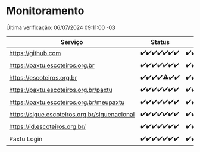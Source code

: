 # Monitoramento

Última verificação: 06/07/2024 09:11:00 -03

|Serviço|Status|Últimas 24h|
|---|---|---|
|https://github.com|<span title="2024-06-29: OK=24">✔️</span><span title="2024-06-30: OK=24">✔️</span><span title="2024-07-01: OK=23">✔️</span><span title="2024-07-02: OK=24">✔️</span><span title="2024-07-03: OK=24">✔️</span><span title="2024-07-04: OK=24">✔️</span><span title="2024-07-05: OK=12">✔️</span>|<span title="05/07/2024 09:12:00 -03 : 200">✔️</span><span title="05/07/2024 10:09:00 -03 : 200">✔️</span><span title="05/07/2024 11:07:00 -03 : 200">✔️</span><span title="05/07/2024 12:06:00 -03 : 200">✔️</span><span title="05/07/2024 13:08:00 -03 : 200">✔️</span><span title="05/07/2024 14:06:00 -03 : 200">✔️</span><span title="05/07/2024 15:09:00 -03 : 200">✔️</span><span title="05/07/2024 16:03:00 -03 : 200">✔️</span><span title="05/07/2024 17:07:00 -03 : 200">✔️</span><span title="05/07/2024 18:07:00 -03 : 200">✔️</span><span title="05/07/2024 19:07:00 -03 : 200">✔️</span><span title="05/07/2024 20:07:00 -03 : 200">✔️</span><span title="05/07/2024 21:32:00 -03 : 200">✔️</span><span title="05/07/2024 22:51:00 -03 : 200">✔️</span><span title="05/07/2024 23:23:00 -03 : 200">✔️</span><span title="06/07/2024 00:08:00 -03 : 200">✔️</span><span title="06/07/2024 01:08:00 -03 : 200">✔️</span><span title="06/07/2024 02:07:00 -03 : 200">✔️</span><span title="06/07/2024 03:09:00 -03 : 200">✔️</span><span title="06/07/2024 04:06:00 -03 : 200">✔️</span><span title="06/07/2024 05:10:00 -03 : 200">✔️</span><span title="06/07/2024 06:08:00 -03 : 200">✔️</span><span title="06/07/2024 07:06:00 -03 : 200">✔️</span><span title="06/07/2024 08:06:00 -03 : 200">✔️</span><span title="06/07/2024 09:11:00 -03 : 200">✔️</span>|
|https://paxtu.escoteiros.org.br|<span title="2024-06-29: OK=24">✔️</span><span title="2024-06-30: OK=24">✔️</span><span title="2024-07-01: OK=23">✔️</span><span title="2024-07-02: OK=24">✔️</span><span title="2024-07-03: OK=24">✔️</span><span title="2024-07-04: OK=24">✔️</span><span title="2024-07-05: OK=12">✔️</span>|<span title="05/07/2024 09:12:00 -03 : 200">✔️</span><span title="05/07/2024 10:09:00 -03 : 200">✔️</span><span title="05/07/2024 11:07:00 -03 : 200">✔️</span><span title="05/07/2024 12:06:00 -03 : 200">✔️</span><span title="05/07/2024 13:08:00 -03 : 200">✔️</span><span title="05/07/2024 14:06:00 -03 : 200">✔️</span><span title="05/07/2024 15:09:00 -03 : 200">✔️</span><span title="05/07/2024 16:03:00 -03 : 200">✔️</span><span title="05/07/2024 17:07:00 -03 : 200">✔️</span><span title="05/07/2024 18:07:00 -03 : 200">✔️</span><span title="05/07/2024 19:07:00 -03 : 200">✔️</span><span title="05/07/2024 20:07:00 -03 : 200">✔️</span><span title="05/07/2024 21:32:00 -03 : 200">✔️</span><span title="05/07/2024 22:51:00 -03 : 200">✔️</span><span title="05/07/2024 23:23:00 -03 : 200">✔️</span><span title="06/07/2024 00:08:00 -03 : 200">✔️</span><span title="06/07/2024 01:08:00 -03 : 200">✔️</span><span title="06/07/2024 02:07:00 -03 : 200">✔️</span><span title="06/07/2024 03:09:00 -03 : 200">✔️</span><span title="06/07/2024 04:06:00 -03 : 200">✔️</span><span title="06/07/2024 05:10:00 -03 : 200">✔️</span><span title="06/07/2024 06:08:00 -03 : 200">✔️</span><span title="06/07/2024 07:06:00 -03 : 200">✔️</span><span title="06/07/2024 08:06:00 -03 : 200">✔️</span><span title="06/07/2024 09:11:00 -03 : 200">✔️</span>|
|https://escoteiros.org.br|<span title="2024-06-29: OK=24">✔️</span><span title="2024-06-30: OK=24">✔️</span><span title="2024-07-01: OK=23">✔️</span><span title="2024-07-02: OK=24">✔️</span><span title="2024-07-03: OK=23, Falhas=1">⚠️</span><span title="2024-07-04: OK=24">✔️</span><span title="2024-07-05: OK=12">✔️</span>|<span title="05/07/2024 09:12:00 -03 : 200">✔️</span><span title="05/07/2024 10:09:00 -03 : 200">✔️</span><span title="05/07/2024 11:07:00 -03 : 200">✔️</span><span title="05/07/2024 12:06:00 -03 : 200">✔️</span><span title="05/07/2024 13:08:00 -03 : 200">✔️</span><span title="05/07/2024 14:06:00 -03 : 200">✔️</span><span title="05/07/2024 15:09:00 -03 : 200">✔️</span><span title="05/07/2024 16:03:00 -03 : 200">✔️</span><span title="05/07/2024 17:07:00 -03 : 200">✔️</span><span title="05/07/2024 18:07:00 -03 : 200">✔️</span><span title="05/07/2024 19:07:00 -03 : 200">✔️</span><span title="05/07/2024 20:07:00 -03 : 200">✔️</span><span title="05/07/2024 21:32:00 -03 : 200">✔️</span><span title="05/07/2024 22:51:00 -03 : 200">✔️</span><span title="05/07/2024 23:23:00 -03 : 200">✔️</span><span title="06/07/2024 00:08:00 -03 : 200">✔️</span><span title="06/07/2024 01:08:00 -03 : 200">✔️</span><span title="06/07/2024 02:07:00 -03 : 200">✔️</span><span title="06/07/2024 03:09:00 -03 : 200">✔️</span><span title="06/07/2024 04:06:00 -03 : 200">✔️</span><span title="06/07/2024 05:10:00 -03 : 200">✔️</span><span title="06/07/2024 06:08:00 -03 : 200">✔️</span><span title="06/07/2024 07:06:00 -03 : 200">✔️</span><span title="06/07/2024 08:06:00 -03 : 200">✔️</span><span title="06/07/2024 09:11:00 -03 : 200">✔️</span>|
|https://paxtu.escoteiros.org.br/paxtu|<span title="2024-06-29: OK=24">✔️</span><span title="2024-06-30: OK=24">✔️</span><span title="2024-07-01: OK=23">✔️</span><span title="2024-07-02: OK=24">✔️</span><span title="2024-07-03: OK=24">✔️</span><span title="2024-07-04: OK=24">✔️</span><span title="2024-07-05: OK=12">✔️</span>|<span title="05/07/2024 09:12:00 -03 : 200">✔️</span><span title="05/07/2024 10:09:00 -03 : 200">✔️</span><span title="05/07/2024 11:07:00 -03 : 200">✔️</span><span title="05/07/2024 12:06:00 -03 : 200">✔️</span><span title="05/07/2024 13:08:00 -03 : 200">✔️</span><span title="05/07/2024 14:06:00 -03 : 200">✔️</span><span title="05/07/2024 15:09:00 -03 : 200">✔️</span><span title="05/07/2024 16:03:00 -03 : 200">✔️</span><span title="05/07/2024 17:07:00 -03 : 200">✔️</span><span title="05/07/2024 18:07:00 -03 : 200">✔️</span><span title="05/07/2024 19:07:00 -03 : 200">✔️</span><span title="05/07/2024 20:07:00 -03 : 200">✔️</span><span title="05/07/2024 21:32:00 -03 : 200">✔️</span><span title="05/07/2024 22:51:00 -03 : 200">✔️</span><span title="05/07/2024 23:23:00 -03 : 200">✔️</span><span title="06/07/2024 00:08:00 -03 : 200">✔️</span><span title="06/07/2024 01:08:00 -03 : 200">✔️</span><span title="06/07/2024 02:07:00 -03 : 200">✔️</span><span title="06/07/2024 03:09:00 -03 : 200">✔️</span><span title="06/07/2024 04:06:00 -03 : 200">✔️</span><span title="06/07/2024 05:10:00 -03 : 200">✔️</span><span title="06/07/2024 06:08:00 -03 : 200">✔️</span><span title="06/07/2024 07:07:00 -03 : 200">✔️</span><span title="06/07/2024 08:06:00 -03 : 200">✔️</span><span title="06/07/2024 09:11:00 -03 : 200">✔️</span>|
|https://paxtu.escoteiros.org.br/meupaxtu|<span title="2024-06-29: OK=24">✔️</span><span title="2024-06-30: OK=24">✔️</span><span title="2024-07-01: OK=23">✔️</span><span title="2024-07-02: OK=24">✔️</span><span title="2024-07-03: OK=24">✔️</span><span title="2024-07-04: OK=24">✔️</span><span title="2024-07-05: OK=12">✔️</span>|<span title="05/07/2024 09:12:00 -03 : 200">✔️</span><span title="05/07/2024 10:09:00 -03 : 200">✔️</span><span title="05/07/2024 11:07:00 -03 : 200">✔️</span><span title="05/07/2024 12:06:00 -03 : 200">✔️</span><span title="05/07/2024 13:08:00 -03 : 200">✔️</span><span title="05/07/2024 14:06:00 -03 : 200">✔️</span><span title="05/07/2024 15:09:00 -03 : 200">✔️</span><span title="05/07/2024 16:03:00 -03 : 200">✔️</span><span title="05/07/2024 17:07:00 -03 : 200">✔️</span><span title="05/07/2024 18:07:00 -03 : 200">✔️</span><span title="05/07/2024 19:07:00 -03 : 200">✔️</span><span title="05/07/2024 20:07:00 -03 : 200">✔️</span><span title="05/07/2024 21:32:00 -03 : 200">✔️</span><span title="05/07/2024 22:51:00 -03 : 200">✔️</span><span title="05/07/2024 23:23:00 -03 : 200">✔️</span><span title="06/07/2024 00:08:00 -03 : 200">✔️</span><span title="06/07/2024 01:08:00 -03 : 200">✔️</span><span title="06/07/2024 02:07:00 -03 : 200">✔️</span><span title="06/07/2024 03:09:00 -03 : 200">✔️</span><span title="06/07/2024 04:06:00 -03 : 200">✔️</span><span title="06/07/2024 05:10:00 -03 : 200">✔️</span><span title="06/07/2024 06:08:00 -03 : 200">✔️</span><span title="06/07/2024 07:07:00 -03 : 200">✔️</span><span title="06/07/2024 08:06:00 -03 : 200">✔️</span><span title="06/07/2024 09:11:00 -03 : 200">✔️</span>|
|https://sigue.escoteiros.org.br/siguenacional|<span title="2024-06-29: OK=24">✔️</span><span title="2024-06-30: OK=24">✔️</span><span title="2024-07-01: OK=23">✔️</span><span title="2024-07-02: OK=24">✔️</span><span title="2024-07-03: OK=24">✔️</span><span title="2024-07-04: OK=24">✔️</span><span title="2024-07-05: OK=12">✔️</span>|<span title="05/07/2024 09:12:00 -03 : 200">✔️</span><span title="05/07/2024 10:09:00 -03 : 200">✔️</span><span title="05/07/2024 11:07:00 -03 : 200">✔️</span><span title="05/07/2024 12:06:00 -03 : 200">✔️</span><span title="05/07/2024 13:08:00 -03 : 200">✔️</span><span title="05/07/2024 14:06:00 -03 : 200">✔️</span><span title="05/07/2024 15:09:00 -03 : 200">✔️</span><span title="05/07/2024 16:03:00 -03 : 200">✔️</span><span title="05/07/2024 17:07:00 -03 : 200">✔️</span><span title="05/07/2024 18:07:00 -03 : 200">✔️</span><span title="05/07/2024 19:07:00 -03 : 200">✔️</span><span title="05/07/2024 20:07:00 -03 : 200">✔️</span><span title="05/07/2024 21:32:00 -03 : 200">✔️</span><span title="05/07/2024 22:51:00 -03 : 200">✔️</span><span title="05/07/2024 23:23:00 -03 : 200">✔️</span><span title="06/07/2024 00:08:00 -03 : 200">✔️</span><span title="06/07/2024 01:08:00 -03 : 200">✔️</span><span title="06/07/2024 02:07:00 -03 : 200">✔️</span><span title="06/07/2024 03:09:00 -03 : 200">✔️</span><span title="06/07/2024 04:06:00 -03 : 200">✔️</span><span title="06/07/2024 05:10:00 -03 : 200">✔️</span><span title="06/07/2024 06:08:00 -03 : 200">✔️</span><span title="06/07/2024 07:07:00 -03 : 200">✔️</span><span title="06/07/2024 08:06:00 -03 : 200">✔️</span><span title="06/07/2024 09:11:00 -03 : 200">✔️</span>|
|https://id.escoteiros.org.br/|<span title="2024-06-29: OK=24">✔️</span><span title="2024-06-30: OK=24">✔️</span><span title="2024-07-01: OK=23">✔️</span><span title="2024-07-02: OK=24">✔️</span><span title="2024-07-03: OK=24">✔️</span><span title="2024-07-04: OK=24">✔️</span><span title="2024-07-05: OK=12">✔️</span>|<span title="05/07/2024 09:12:00 -03 : 200">✔️</span><span title="05/07/2024 10:09:00 -03 : 200">✔️</span><span title="05/07/2024 11:07:00 -03 : 200">✔️</span><span title="05/07/2024 12:07:00 -03 : 200">✔️</span><span title="05/07/2024 13:08:00 -03 : 200">✔️</span><span title="05/07/2024 14:06:00 -03 : 200">✔️</span><span title="05/07/2024 15:09:00 -03 : 200">✔️</span><span title="05/07/2024 16:03:00 -03 : 200">✔️</span><span title="05/07/2024 17:07:00 -03 : 200">✔️</span><span title="05/07/2024 18:07:00 -03 : 200">✔️</span><span title="05/07/2024 19:07:00 -03 : 200">✔️</span><span title="05/07/2024 20:07:00 -03 : 200">✔️</span><span title="05/07/2024 21:32:00 -03 : 200">✔️</span><span title="05/07/2024 22:51:00 -03 : 200">✔️</span><span title="05/07/2024 23:23:00 -03 : 200">✔️</span><span title="06/07/2024 00:08:00 -03 : 200">✔️</span><span title="06/07/2024 01:08:00 -03 : 200">✔️</span><span title="06/07/2024 02:07:00 -03 : 200">✔️</span><span title="06/07/2024 03:09:00 -03 : 200">✔️</span><span title="06/07/2024 04:06:00 -03 : 200">✔️</span><span title="06/07/2024 05:10:00 -03 : 200">✔️</span><span title="06/07/2024 06:08:00 -03 : 200">✔️</span><span title="06/07/2024 07:07:00 -03 : 200">✔️</span><span title="06/07/2024 08:06:00 -03 : 200">✔️</span><span title="06/07/2024 09:11:00 -03 : 200">✔️</span>|
|Paxtu Login|<span title="2024-06-29: OK=24">✔️</span><span title="2024-06-30: OK=24">✔️</span><span title="2024-07-01: OK=23">✔️</span><span title="2024-07-02: OK=24">✔️</span><span title="2024-07-03: OK=24">✔️</span><span title="2024-07-04: OK=24">✔️</span><span title="2024-07-05: OK=12">✔️</span>|<span title="05/07/2024 09:12:00 -03 : 200">✔️</span><span title="05/07/2024 10:09:00 -03 : 200">✔️</span><span title="05/07/2024 11:07:00 -03 : 200">✔️</span><span title="05/07/2024 12:07:00 -03 : 200">✔️</span><span title="05/07/2024 13:08:00 -03 : 200">✔️</span><span title="05/07/2024 14:06:00 -03 : 200">✔️</span><span title="05/07/2024 15:09:00 -03 : 200">✔️</span><span title="05/07/2024 16:03:00 -03 : 200">✔️</span><span title="05/07/2024 17:07:00 -03 : 200">✔️</span><span title="05/07/2024 18:07:00 -03 : 200">✔️</span><span title="05/07/2024 19:07:00 -03 : 200">✔️</span><span title="05/07/2024 20:07:00 -03 : 200">✔️</span><span title="05/07/2024 21:32:00 -03 : 200">✔️</span><span title="05/07/2024 22:51:00 -03 : 200">✔️</span><span title="05/07/2024 23:23:00 -03 : 200">✔️</span><span title="06/07/2024 00:08:00 -03 : 200">✔️</span><span title="06/07/2024 01:08:00 -03 : 200">✔️</span><span title="06/07/2024 02:07:00 -03 : 200">✔️</span><span title="06/07/2024 03:09:00 -03 : 200">✔️</span><span title="06/07/2024 04:06:00 -03 : 200">✔️</span><span title="06/07/2024 05:10:00 -03 : 200">✔️</span><span title="06/07/2024 06:08:00 -03 : 200">✔️</span><span title="06/07/2024 07:07:00 -03 : 200">✔️</span><span title="06/07/2024 08:06:00 -03 : 200">✔️</span><span title="06/07/2024 09:11:00 -03 : 200">✔️</span>|
